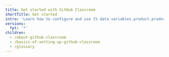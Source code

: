 ```yaml
---
title: Get started with GitHub Classroom
shortTitle: Get started
intro: 'Learn how to configure and use {% data variables.product.prodname_classroom %} to administer your course.'
versions:
  fpt: '*'
children:
  - /about-github-classroom
  - /basics-of-setting-up-github-classroom
  - /glossary
---
```


